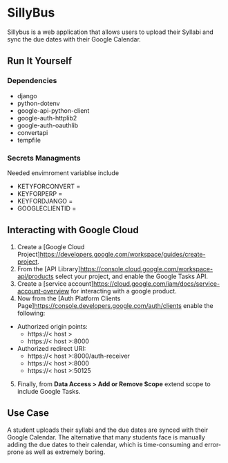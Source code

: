 # SillyBus
Sillybus is a web application that allows users to upload their Syllabi and sync the due dates with their Google Calendar.

## Run It Yourself

### Dependencies
- django
- python-dotenv
- google-api-python-client
- google-auth-httplib2
- google-auth-oauthlib
- convertapi
- tempfile

### Secrets Managments
Needed envimroment variablse include

- KETYFORCONVERT = <covert api key>
- KEYFORPERP = <perplexity ai api key>
- KEYFORDJANGO = <django api key>
- GOOGLECLIENTID = <client id from google>

## Interacting with Google Cloud

1. Create a [Google Cloud Project]<https://developers.google.com/workspace/guides/create-project>.
2. From the [API Library]<https://console.cloud.google.com/workspace-api/products> select your project, and enable the Google Tasks API.
3. Create a [service account]<https://cloud.google.com/iam/docs/service-account-overview> for interacting with a google product.
4. Now from the [Auth Platform Clients Page]<https://console.developers.google.com/auth/clients> enable the following:
- Authorized origin points:
  - https://\< host \>
  - https://\< host \>:8000
- Authorized redirect URI:
  - https://\< host \>:8000/auth-receiver
  - https://\< host \>:8000
  - https://\< host \>:50125
5. Finally, from **Data Access > Add or Remove Scope** extend scope to include Google Tasks.

## Use Case
A student uploads their syllabi and the due dates are synced with their Google Calendar. The alternative that many students face is manually adding the due dates to their calendar, which is time-consuming and error-prone as well as extremely boring.

